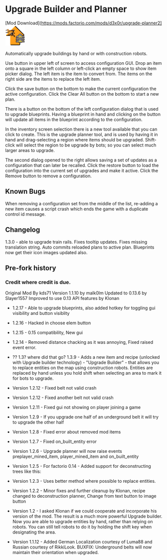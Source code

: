 # Upgrade Builder and Planner

[Mod Download](https://mods.factorio.com/mods/d3x0r/upgrade-planner2] ![icon](images/thumb.png)

Automatically upgrade buildings by hand or with construction robots.

Use button in upper left of screen to access configuration GUI.  Drop an item onto a square in the left column or left-click an empty space to 
show item picker dialog.  The left item is the item to convert from.  The items on the right side are the items to replace the left item.

Click the save button on the bottom to make the current configuration the active configuration.  Click the Clear All button on the bottom to start 
a new plan.

There is a button on the bottom of the left configuration dialog that is used to upgrade blueprints.  Having a blueprint in hand and clicking on the
button will update all items in the blueprint according to the configuration.

In the inventory screen selection there is a new tool available that you can click to create.  This is the upgrade planner tool, and 
is used by having it in hand and drag-selecting a region where items should be upgraded.   Shift-click will select the region to be upgrade
by bots; so you can select much larger areas to upgrade.

The second dialog opened to the right allows saving a set of updates as a configuration that can later be recalled.  Click the restore button to
load the configuration into the current set of upgrades and make it active.  Click the Remove button to remove a configuration. 

## Known Bugs
When removing a configuration set from the middle of the list, re-adding a new item causes a script crash which ends the game with a duplicate control
id message.

## Changelog

1.3.0 - able to upgrade train rails.  Fixes tooltip updates.  Fixes missing translation string.  Auto commits reloaded plans to active plan.
Blueprints now get their icon images updated also.

## Pre-fork history 

### Credit where credit is due.
Original Mod By kds71
Version 1.1.10 by malk0lm
Updated to 0.13.6 by Slayer1557
Improved to use 0.13 API features by Klonan

- 1.2.17 - Able to upgrade blueprints, also added hotkey for toggling gui visibility and button visiblity

- 1.2.16 - Hacked in choose elem button

- 1.2.15 - 0.15 compatibility, New gui

- 1.2.14 - Removed distance chacking as it was annoying, Fixed raised event error.

- ?? 1.3? where did that go? 
  1.3.9 - Adds a new item and recipe (unlocked with Upgrade builder technology) - "Upgrade Builder" - that allows you to replace entities on the map using construction robots. Entities are replaced by hand unless you hold shift when selecting an area to mark it for bots to upgrade.

- Version 1.2.12 - Fixed belt not valid crash

- Version 1.2.12 - Fixed another belt not valid crash

- Version 1.2.11 - Fixed gui not showing on player joining a game

- Version 1.2.9 - If you upgrade one half of an underground belt it will try to upgrade the other half

- Version 1.2.8 - Fixed error about removed mod items

- Version 1.2.7 - Fixed on_built_entity error

- Version 1.2.6 - Upgrade planner will now raise events preplayer_mined_item, player_mined_item and on_built_entity

- Version 1.2.5 - For factorio 0.14 - Added support for deconstructing trees like this:

- Version 1.2.3 - Uses better method where possible to replace entities.

- Version 1.2.2 - Minor fixes and further cleanup by Klonan, recipe changed to deconstruction planner, Change from text button to image button

- Version 1.2 - I asked Klonan if we could cooperate and incorporate his version of the mod. The result is a much more powerful Upgrade builder. Now you are able to upgrade entities by hand, rather than relying on robots. You can still tell robots to do it by holding the shift key when designating the area.

- Version 1.1.12 - Added German Localization courtesy of Luma88 and Russian courtesy of RikkiLook. BUXFIX: Underground belts will now maintain their orientation when upgraded.


